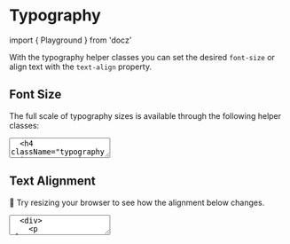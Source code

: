 # Typography

import { Playground } from 'docz'

With the typography helper classes you can set the desired `font-size` or align
text with the `text-align` property.

## Font Size

The full scale of typography sizes is available through the following helper
classes:

<textarea is="docoff-react-preview">
  <h4 className="typography-size-0">Font size 0 (base font size)</h4>
  <h4 className="typography-size-1">Font size 1</h4>
  <h4 className="typography-size-2">Font size 2</h4>
  <h4 className="typography-size-3">Font size 3</h4>
  <h4 className="typography-size-4">Font size 4</h4>
  <h4 className="typography-size-5">Font size 5</h4>
</textarea>

## Text Alignment

📐 Try resizing your browser to see how the alignment below changes.

<textarea is="docoff-react-preview">
  <div>
    <p className="text-left">
      <code>.text-left</code>
      {' '}
      Left aligned text on all viewport sizes.
    </p>
    <p className="text-center">
      <code>.text-center</code>
      {' '}
      Center aligned text on all viewport sizes.
    </p>
    <p className="text-right">
      <code>.text-right</code>
      {' '}
      Right aligned text on all viewport sizes.
    </p>
    <p className="text-sm-right">
      <code>.text-sm-right</code>
      {' '}
      Right aligned text on viewports sized <code>sm</code> (small) or wider.
    </p>
    <p className="text-md-right">
      <code>.text-md-right</code>
      {' '}
      Right aligned text on viewports sized <code>md</code> (medium) or wider.
    </p>
    <p className="text-lg-right">
      <code>.text-lg-right</code>
      {' '}
      Right aligned text on viewports sized <code>lg</code> (large) or wider.
    </p>
    <p className="text-xl-right">
      <code>.text-xl-right</code>
      {' '}
      Right aligned text on viewports sized <code>xl</code> (extra-large) or
      wider.
    </p>
    <p className="text-x2l-right">
      <code>.text-x2l-right</code>
      {' '}
      Right aligned text on viewports sized <code>x2l</code> (XX-large) or
      wider.
    </p>
    <p className="text-x3l-right">
      <code>.text-x3l-right</code>
      {' '}
      Right aligned text on viewports sized <code>x3l</code> (XXX-large) or
      wider.
    </p>
  </div>
</textarea>
